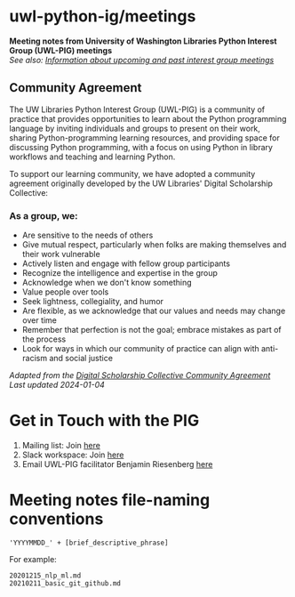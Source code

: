 # uwl-python-ig/meetings
**Meeting notes from University of Washington Libraries Python Interest Group \(UWL-PIG\) meetings**  
*See also: [Information about upcoming and past interest group meetings](https://github.com/uwlib-python-ig/meetings/blob/main/meetings.md)*  

## Community Agreement
The UW Libraries Python Interest Group (UWL-PIG) is a community of practice that provides opportunities to learn about the Python programming language by inviting individuals and groups to present on their work, sharing Python-programming learning resources, and providing space for discussing Python programming, with a focus on using Python in library workflows and teaching and learning Python.

To support our learning community, we have adopted a community agreement originally developed by the UW Libraries' Digital Scholarship Collective:

### As a group, we:

- Are sensitive to the needs of others
- Give mutual respect, particularly when folks are making themselves and their work vulnerable
- Actively listen and engage with fellow group participants
- Recognize the intelligence and expertise in the group
- Acknowledge when we don't know something
- Value people over tools
- Seek lightness, collegiality, and humor
- Are flexible, as we acknowledge that our values and needs may change over time
- Remember that perfection is not the goal; embrace mistakes as part of the process
- Look for ways in which our community of practice can align with anti-racism and social justice

*Adapted from the [Digital Scholarship Collective Community Agreement](https://docs.google.com/document/d/1g8Ln1kCLVk_GPF-zC516nNjZIIByc-EvvFd69lFM0GU/edit?usp=sharing)*  
*Last updated 2024-01-04*  

# Get in Touch with the PIG
1. Mailing list: Join [here](https://mailman.u.washington.edu/mailman/listinfo/uwlib_pig)
2. Slack workspace: Join [here](https://join.slack.com/t/uwlibrariespig/shared_invite/zt-9fiyia7a-Oe4kVQHsPCgNgLnnRmU2XQ)
3. Email UWL-PIG facilitator Benjamin Riesenberg [here](mailto:ries07@uw.edu)

# Meeting notes file-naming conventions
```
'YYYYMMDD_' + [brief_descriptive_phrase]
```
For example:  
```
20201215_nlp_ml.md
20210211_basic_git_github.md
```
